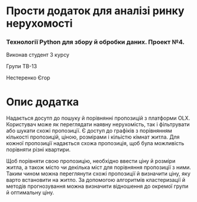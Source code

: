 # Прости додаток для аналізі ринку нерухомості
### Технології Python для збору й обробки даних. Проект №4.
Виконав студент 3 курсу

Групи ТВ-13 

Нестеренко Єгор

# Опис додатка

Надається досутп до пошуку й порівнянні пропозицій з платформи OLX. 
Користувач може як переглядати наявну нерухомість, так і фільтрувати або шукати схожі пропозиції.
Є доступ до графіків з порівнянням кількості пропозицій, ціною, розмірами і кільістю кімнат житла.
Для кожної пропозиції надається схожа пропозиція, щоб була можливість порівняти різні квартири.

Щоб порівняти свою пропозицію, необхідно ввести ціну й розміри житла, а також місто чи декілька міст 
для порівняння пропозиції з ними. Таким чином можна переглянути схожі пропозиції й визначити 
ціну, яку варто встановити на житло. За допомогою алгоритмів кластеризації й методів прогнозування 
можна визначити відношення до окремої групи й оптимальну ціну.
